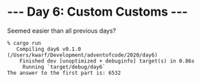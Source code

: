 # --- Day 6: Custom Customs ---

Seemed easier than all previous days?

```
% cargo run
   Compiling day6 v0.1.0 (/Users/kwarf/Development/adventofcode/2020/day6)
    Finished dev [unoptimized + debuginfo] target(s) in 0.86s
     Running `target/debug/day6`
The answer to the first part is: 6532
```
